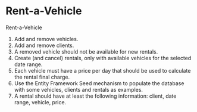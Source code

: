 # Rent-a-Vehicle
Rent-a-Vehicle


1. Add and remove vehicles.
2. Add and remove clients.
3. A removed vehicle should not be available for new rentals.
4. Create (and cancel) rentals, only with available vehicles for the selected date range.
5. Each vehicle must have a price per day that should be used to calculate the rental final charge.
6. Use the Entity Framework Seed mechanism to populate the database with some vehicles, clients and rentals as examples.
7. A rental should have at least the following information: client, date range, vehicle, price.
